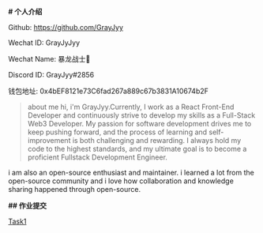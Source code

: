 **# 个人介绍**

Github: https://github.com/GrayJyy

Wechat ID: GrayJyJyy

Wechat Name: 暴龙战士🦖

Discord ID: GrayJyy#2856

钱包地址: 0x4bEF8121e73C6fad267a889c67b3831A10674b2F

> about me
hi, i'm GrayJyy.Currently, I work as a React Front-End Developer and continuously strive to develop my skills as a Full-Stack Web3 Developer. My passion for software development drives me to keep pushing forward, and the process of learning and self-improvement is both challenging and rewarding. I always hold my code to the highest standards, and my ultimate goal is to become a proficient Fullstack Development Engineer.

i am also an open-source enthusiast and maintainer. i learned a lot from the open-source community and i love how collaboration and knowledge sharing happened through open-source.

**## 作业提交**

[Task1](https://github.com/GrayJyy/openbuild-task-erc20)

